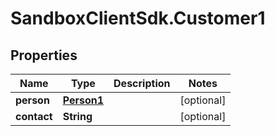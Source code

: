 # SandboxClientSdk.Customer1

## Properties
Name | Type | Description | Notes
------------ | ------------- | ------------- | -------------
**person** | [**Person1**](Person1.md) |  | [optional] 
**contact** | **String** |  | [optional] 
